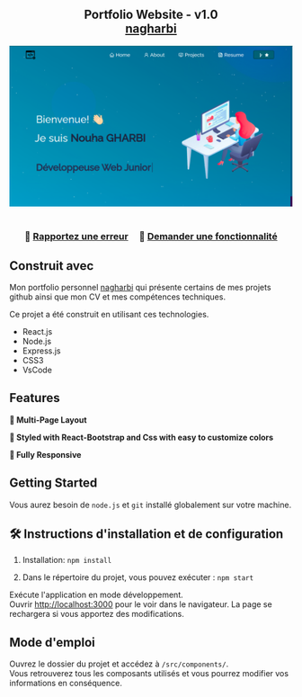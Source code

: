 <h2 align="center">
  Portfolio Website - v1.0<br/>
  <a href="https://nagharbi-portfolio.web.app/" target="_blank">nagharbi</a>
</h2>
<div align="center">
  <img alt="Demo" src="./Images/readme-img.png" />
</div>

<br/>

<h3 align="center">
    🔹
    <a href="https://github.com/nagharbi/portfolio-nouha/issues">Rapportez une erreur</a> &nbsp; &nbsp;
    🔹
    <a href="https://github.com/nagharbi/portfolio-nouha/issues">Demander une fonctionnalité</a>
</h3>

## Construit avec

Mon portfolio personnel <a href="https://nagharbi-portfolio.web.app/" target="_blank">nagharbi</a> qui présente certains de mes projets github ainsi que mon CV et mes compétences techniques.<br/>

Ce projet a été construit en utilisant ces technologies.

- React.js
- Node.js
- Express.js
- CSS3
- VsCode

## Features

**📖 Multi-Page Layout**

**🎨 Styled with React-Bootstrap and Css with easy to customize colors**

**📱 Fully Responsive**

## Getting Started

Vous aurez besoin de `node.js` et `git` installé globalement sur votre machine.

## 🛠 Instructions d'installation et de configuration

1. Installation: `npm install`

2. Dans le répertoire du projet, vous pouvez exécuter : `npm start`

Exécute l'application en mode développement.\
Ouvrir [http://localhost:3000](http://localhost:3000) pour le voir dans le navigateur.
La page se rechargera si vous apportez des modifications.

## Mode d'emploi

Ouvrez le dossier du projet et accédez à `/src/components/`. <br/>
Vous retrouverez tous les composants utilisés et vous pourrez modifier vos informations en conséquence.
